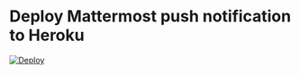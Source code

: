 # Deploy Mattermost push notification to Heroku

[![Deploy](https://www.herokucdn.com/deploy/button.svg)](https://heroku.com/deploy)
